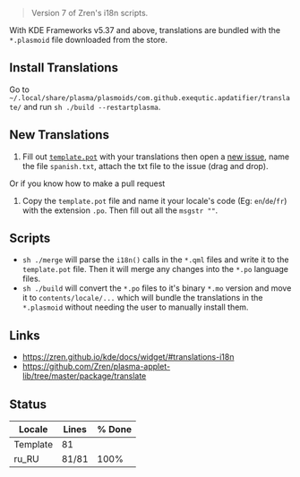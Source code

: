 > Version 7 of Zren's i18n scripts.

With KDE Frameworks v5.37 and above, translations are bundled with the `*.plasmoid` file downloaded from the store.

## Install Translations

Go to `~/.local/share/plasma/plasmoids/com.github.exequtic.apdatifier/translate/` and run `sh ./build --restartplasma`.

## New Translations

1. Fill out [`template.pot`](template.pot) with your translations then open a [new issue](https://github.com/exequtic/apdatifier/issues/new), name the file `spanish.txt`, attach the txt file to the issue (drag and drop).

Or if you know how to make a pull request

1. Copy the `template.pot` file and name it your locale's code (Eg: `en`/`de`/`fr`) with the extension `.po`. Then fill out all the `msgstr ""`.

## Scripts

* `sh ./merge` will parse the `i18n()` calls in the `*.qml` files and write it to the `template.pot` file. Then it will merge any changes into the `*.po` language files.
* `sh ./build` will convert the `*.po` files to it's binary `*.mo` version and move it to `contents/locale/...` which will bundle the translations in the `*.plasmoid` without needing the user to manually install them.

## Links

* https://zren.github.io/kde/docs/widget/#translations-i18n
* https://github.com/Zren/plasma-applet-lib/tree/master/package/translate

## Status
|  Locale  |  Lines  | % Done|
|----------|---------|-------|
| Template |      81 |       |
| ru_RU    |   81/81 |  100% |
